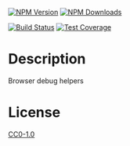 <!-- Markdown Docs: -->
<!-- https://guides.github.com/features/mastering-markdown/#GitHub-flavored-markdown -->
<!-- https://daringfireball.net/projects/markdown/basics -->
<!-- https://daringfireball.net/projects/markdown/syntax -->

[![NPM Version][npm-image]][npm-url]
[![NPM Downloads][downloads-image]][downloads-url]
<!-- [![Node.js Version][node-version-image]][node-version-url] -->
[![Build Status][travis-image]][travis-url]
[![Test Coverage][coveralls-image]][coveralls-url]

# Description

Browser debug helpers

# License

[CC0-1.0](LICENSE)

[npm-image]: https://img.shields.io/npm/v/browser-debug.svg
[npm-url]: https://npmjs.org/package/browser-debug
[node-version-image]: https://img.shields.io/node/v/browser-debug.svg
[node-version-url]: https://nodejs.org/en/download/
[travis-image]: https://travis-ci.org/NikolayMakhonin/browser-debug.svg?branch=browser-helpers
[travis-url]: https://travis-ci.org/NikolayMakhonin/browser-debug?branch=browser-helpers
[coveralls-image]: https://coveralls.io/repos/github/NikolayMakhonin/browser-debug/badge.svg?branch=browser-helpers
[coveralls-url]: https://coveralls.io/github/NikolayMakhonin/browser-debug?branch=browser-helpers
[downloads-image]: https://img.shields.io/npm/dm/browser-debug.svg
[downloads-url]: https://npmjs.org/package/browser-debug
[npm-url]: https://npmjs.org/package/browser-debug
